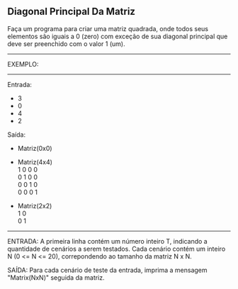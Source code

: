 ## Diagonal Principal Da Matriz

Faça um programa para criar uma matriz quadrada, onde todos seus elementos são iguais a 0 (zero) com exceção de sua diagonal principal que deve ser preenchido com o valor 1 (um).

**********
EXEMPLO:
**********

Entrada: 
- 3
- 0
- 4
- 2

Saída:
- Matriz(0x0)
  
- Matriz(4x4)  
  1 0 0 0  
  0 1 0 0  
  0 0 1 0  
  0 0 0 1

- Matriz(2x2)  
  1 0  
  0 1  

**********

ENTRADA: A primeira linha contém um número inteiro T, indicando a quantidade de cenários a serem testados. Cada cenário contém um inteiro N (0 <= N <= 20), correpondendo ao tamanho da matriz N x N.

SAÍDA: Para cada cenário de teste da entrada, imprima a mensagem "Matrix(NxN)" seguida da matriz.
